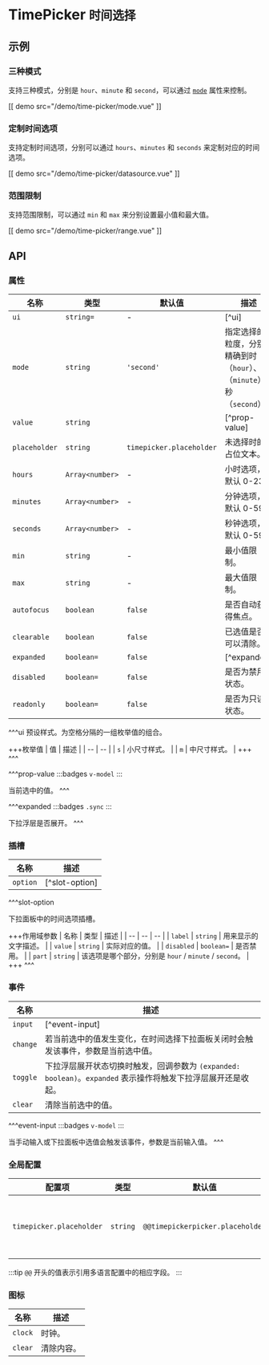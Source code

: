 # TimePicker <small>时间选择</small>

## 示例

### 三种模式

支持三种模式，分别是 `hour`、`minute` 和 `second`，可以通过 [`mode`](#props-mode) 属性来控制。

[[ demo src="/demo/time-picker/mode.vue" ]]

### 定制时间选项

支持定制时间选项，分别可以通过 `hours`、`minutes` 和 `seconds` 来定制对应的时间选项。

[[ demo src="/demo/time-picker/datasource.vue" ]]

### 范围限制

支持范围限制，可以通过 `min` 和 `max` 来分别设置最小值和最大值。

[[ demo src="/demo/time-picker/range.vue" ]]

## API

### 属性

| 名称 | 类型 | 默认值 | 描述 |
| -- | -- | -- | -- |
| ``ui`` | `string=` | - | [^ui] |
| ``mode`` | `string` | `'second'` | 指定选择的粒度，分别精确到时（`hour`）、分（`minute`）、秒（`second`）。 |
| ``value`` | `string` |  | [^prop-value] |
| ``placeholder`` | `string` | `timepicker.placeholder` | 未选择时的占位文本。 |
| ``hours`` | `Array<number>` | - | 小时选项，默认 0-23。 |
| ``minutes`` | `Array<number>` | - | 分钟选项，默认 0-59。 |
| ``seconds`` | `Array<number>` | - | 秒钟选项，默认 0-59。 |
| ``min`` | `string` | - | 最小值限制。 |
| ``max`` | `string` | - | 最大值限制。 |
| ``autofocus`` | `boolean` | `false` | 是否自动获得焦点。 |
| ``clearable`` | `boolean` | `false` | 已选值是否可以清除。 |
| ``expanded`` | `boolean=` | `false` | [^expanded] |
| ``disabled`` | `boolean=` | `false` | 是否为禁用状态。 |
| ``readonly`` | `boolean=` | `false` | 是否为只读状态。 |

^^^ui
预设样式。为空格分隔的一组枚举值的组合。

+++枚举值
| 值 | 描述 |
| -- | -- |
| `s` | 小尺寸样式。 |
| `m` | 中尺寸样式。 |
+++
^^^

^^^prop-value
:::badges
`v-model`
:::

当前选中的值。
^^^

^^^expanded
:::badges
`.sync`
:::

下拉浮层是否展开。
^^^

### 插槽

| 名称 | 描述 |
| -- | -- |
| ``option`` | [^slot-option] |

^^^slot-option

下拉面板中的时间选项插槽。

+++作用域参数
| 名称 | 类型 | 描述 |
| -- | -- | -- |
| `label` | `string` | 用来显示的文字描述。 |
| `value` | `string` | 实际对应的值。 |
| `disabled` | `boolean=` | 是否禁用。 |
| `part` | `string` | 该选项是哪个部分，分别是 `hour` / `minute` / `second`。 |
+++
^^^

### 事件

| 名称 | 描述 |
| -- | -- |
| ``input`` | [^event-input] |
| ``change`` | 若当前选中的值发生变化，在时间选择下拉面板关闭时会触发该事件，参数是当前选中值。 |
| ``toggle`` | 下拉浮层展开状态切换时触发，回调参数为 `(expanded: boolean)`。`expanded` 表示操作将触发下拉浮层展开还是收起。 |
| ``clear`` | 清除当前选中的值。 |

^^^event-input
:::badges
`v-model`
:::

当手动输入或下拉面板中选值会触发该事件，参数是当前输入值。
^^^

### 全局配置

| 配置项 | 类型 | 默认值 | 描述 |
| -- | -- | -- | -- |
| ``timepicker.placeholder`` | `string` | `@@timepickerpicker.placeholder` | 未选择时的占位文本。 |

:::tip
`@@` 开头的值表示引用多语言配置中的相应字段。
:::

### 图标

| 名称 | 描述 |
| -- | -- |
| ``clock`` | 时钟。 |
| ``clear`` | 清除内容。 |

